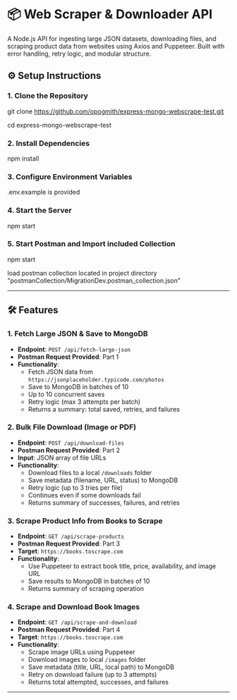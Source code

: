 # 📦 Web Scraper & Downloader API

A Node.js API for ingesting large JSON datasets, downloading files, and scraping product data from websites using Axios and Puppeteer. Built with error handling, retry logic, and modular structure.

## ⚙️ Setup Instructions

### 1. Clone the Repository

git clone https://github.com/opogmith/express-mongo-webscrape-test.git

cd express-mongo-webscrape-test

### 2. Install Dependencies

npm install

### 3. Configure Environment Variables

.env.example is provided

### 4. Start the Server

npm start

### 5. Start Postman and Import included Collection

npm start

load postman collection located in project directory "postmanCollection/MigrationDev.postman_collection.json"

---

## 🛠 Features

### 1. Fetch Large JSON & Save to MongoDB

- **Endpoint**: `POST /api/fetch-large-json`
- **Postman Request Provided**: Part 1
- **Functionality**:
  - Fetch JSON data from `https://jsonplaceholder.typicode.com/photos`
  - Save to MongoDB in batches of 10
  - Up to 10 concurrent saves
  - Retry logic (max 3 attempts per batch)
  - Returns a summary: total saved, retries, and failures

### 2. Bulk File Download (Image or PDF)

- **Endpoint**: `POST /api/download-files`
- **Postman Request Provided**: Part 2
- **Input**: JSON array of file URLs
- **Functionality**:
  - Download files to a local `/downloads` folder
  - Save metadata (filename, URL, status) to MongoDB
  - Retry logic (up to 3 tries per file)
  - Continues even if some downloads fail
  - Returns summary of successes, failures, and retries

### 3. Scrape Product Info from Books to Scrape

- **Endpoint**: `GET /api/scrape-products`
- **Postman Request Provided**: Part 3
- **Target**: `https://books.toscrape.com`
- **Functionality**:
  - Use Puppeteer to extract book title, price, availability, and image URL
  - Save results to MongoDB in batches of 10
  - Returns summary of scraping operation

### 4. Scrape and Download Book Images

- **Endpoint**: `GET /api/scrape-and-download`
- **Postman Request Provided**: Part 4
- **Target**: `https://books.toscrape.com`
- **Functionality**:
  - Scrape image URLs using Puppeteer
  - Download images to local `/images` folder
  - Save metadata (title, URL, local path) to MongoDB
  - Retry on download failure (up to 3 attempts)
  - Returns total attempted, successes, and failures

---
